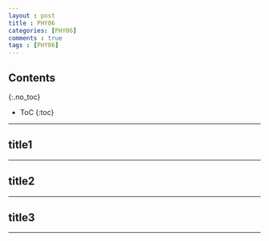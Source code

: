 ```yaml
---
layout : post
title : PHY06
categories: [PHY06]
comments : true
tags : [PHY06]
---
```


## Contents
{:.no_toc}

* ToC
{:toc}

---

## title1

---

## title2

---

## title3

---

